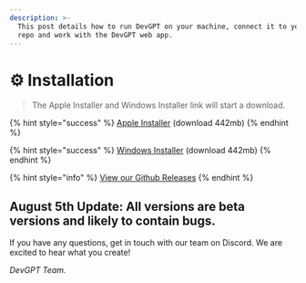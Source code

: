 ```yaml
---
description: >-
  This post details how to run DevGPT on your machine, connect it to your local
  repo and work with the DevGPT web app.
---
```


# ⚙ Installation

> The Apple Installer and Windows Installer link will start a download.

{% hint style="success" %}
[Apple Installer](https://github.com/february-labs/devgpt-releases/releases/download/release/DevGPT-1.0.0-universal.dmg) (download 442mb)
{% endhint %}

{% hint style="success" %}
[Windows Installer](https://github.com/february-labs/devgpt-releases/releases/download/release/DevGPT-1.0.0-universal.dmg) (download 442mb)
{% endhint %}

{% hint style="info" %}
[View our Github Releases](https://github.com/february-labs/devgpt-releases/releases/tag/release)
{% endhint %}

## August 5th Update: All versions are beta versions and likely to contain bugs.

If you have any questions, get in touch with our team on Discord. We are excited to hear what you create!

_DevGPT Team._



